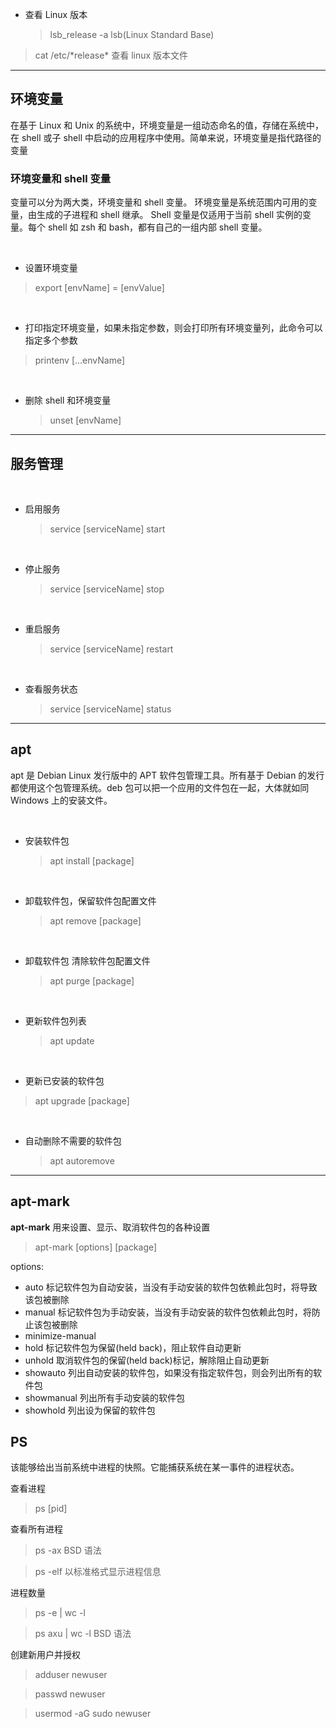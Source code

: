 - 查看 Linux 版本
  > lsb_release -a lsb(Linux Standard Base)

> cat /etc/\*release\* 查看 linux 版本文件

<hr/>

## 环境变量

在基于 Linux 和 Unix 的系统中，环境变量是一组动态命名的值，存储在系统中，在 shell 或子 shell 中启动的应用程序中使用。简单来说，环境变量是指代路径的变量

### 环境变量和 shell 变量

变量可以分为两大类，环境变量和 shell 变量。
环境变量是系统范围内可用的变量，由生成的子进程和 shell 继承。
Shell 变量是仅适用于当前 shell 实例的变量。每个 shell 如 zsh 和 bash，都有自己的一组内部 shell 变量。

<br/>

- 设置环境变量

> export [envName] = [envValue]

<br/>

- 打印指定环境变量，如果未指定参数，则会打印所有环境变量列，此命令可以指定多个参数

> printenv [...envName]

<br/>

- 删除 shell 和环境变量
  > unset [envName]

<hr/>

## 服务管理

<br/>

- 启用服务
  > service [serviceName] start

<br/>

- 停止服务
  > service [serviceName] stop

<br/>

- 重启服务
  > service [serviceName] restart

<br/>

- 查看服务状态
  > service [serviceName] status

<hr/>

## apt

apt 是 Debian Linux 发行版中的 APT 软件包管理工具。所有基于 Debian 的发行都使用这个包管理系统。deb 包可以把一个应用的文件包在一起，大体就如同 Windows 上的安装文件。

<br/>

- 安装软件包
  > apt install [package]

<br/>

- 卸载软件包，保留软件包配置文件
  > apt remove [package]

<br/>

- 卸载软件包 清除软件包配置文件
  > apt purge [package]

<br/>

- 更新软件包列表
  > apt update

<br/>

- 更新已安装的软件包

> apt upgrade [package]

<br/>

- 自动删除不需要的软件包
  > apt autoremove

<hr/>

## apt-mark

**apt-mark** 用来设置、显示、取消软件包的各种设置

> apt-mark [options] [package]

options:

- auto 标记软件包为自动安装，当没有手动安装的软件包依赖此包时，将导致该包被删除
- manual 标记软件包为手动安装，当没有手动安装的软件包依赖此包时，将防止该包被删除
- minimize-manual
- hold 标记软件包为保留(held back)，阻止软件自动更新
- unhold 取消软件包的保留(held back)标记，解除阻止自动更新
- showauto 列出自动安装的软件包，如果没有指定软件包，则会列出所有的软件包
- showmanual 列出所有手动安装的软件包
- showhold 列出设为保留的软件包

## PS

该能够给出当前系统中进程的快照。它能捕获系统在某一事件的进程状态。

查看进程

> ps [pid]

查看所有进程

> ps -ax BSD 语法

> ps -elf 以标准格式显示进程信息

进程数量

> ps -e | wc -l

> ps axu | wc -l BSD 语法

创建新用户并授权

> adduser newuser

> passwd newuser

> usermod -aG sudo newuser
